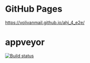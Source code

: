 # GitHub Pages

https://volivanmail.github.io/ahj_4_e2e/

# appveyor

[![Build status](https://ci.appveyor.com/api/projects/status/marm8ar0r7dmh3w5?svg=true)](https://ci.appveyor.com/project/Volivanmail/ahj-4-e2e)




